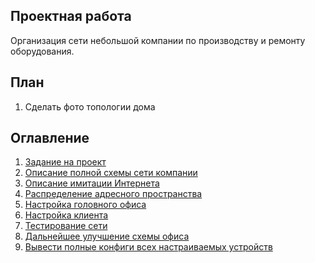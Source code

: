## Проектная работа

Организация сети небольшой компании по производству и ремонту оборудования.

## План


1. Сделать фото топологии дома

## Оглавление
1. [Задание на проект](./docs/zadanie.md)
2. [Описание полной схемы сети компании](./docs/full_schema.md)
3. [Описание имитации Интернета](./docs/internet_descroption.md)
4. [Распределение адресного пространства](./docs/addressing.md)
5. [Настройка головного офиса](./docs/main_office.md) 
6. [Настройка клиента](./docs/client_settings.md)
7. [Тестирование сети](./docs/testings.md)
8. [Дальнейшее улучшение схемы офиса](./docs/next_steps.md)
9. [Вывести полные конфиги всех настраиваемых устройств](./docs/all_configs.md)
